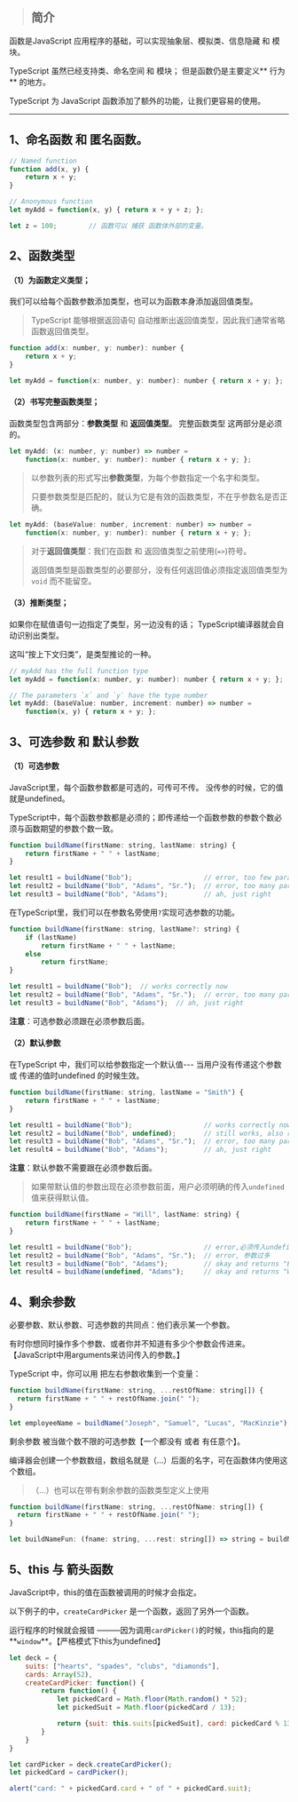 > ## 简介

函数是JavaScript 应用程序的基础，可以实现抽象层、模拟类、信息隐藏 和 模块。

TypeScript 虽然已经支持类、命名空间 和 模块； 但是函数仍是主要定义** 行为** 的地方。

TypeScript 为 JavaScript 函数添加了额外的功能，让我们更容易的使用。

---

## 1、命名函数 和 匿名函数。

```js
// Named function
function add(x, y) {
    return x + y;
}

// Anonymous function
let myAdd = function(x, y) { return x + y + z; };

let z = 100;        // 函数可以 捕获 函数体外部的变量。
```

## 2、函数类型

#### （1）为函数定义类型；

我们可以给每个函数参数添加类型，也可以为函数本身添加返回值类型。

> TypeScript 能够根据返回语句 自动推断出返回值类型，因此我们通常省略函数返回值类型。

```js
function add(x: number, y: number): number {
    return x + y;
}

let myAdd = function(x: number, y: number): number { return x + y; };
```

#### （2）书写完整函数类型；

函数类型包含两部分：**参数类型** 和 **返回值类型**。    完整函数类型 这两部分是必须的。

```js
let myAdd: (x: number, y: number) => number =
    function(x: number, y: number): number { return x + y; };
```

> 以参数列表的形式写出**参数类型**，为每个参数指定一个名字和类型。
>
> 只要参数类型是匹配的，就认为它是有效的函数类型，不在乎参数名是否正确。

```js
let myAdd: (baseValue: number, increment: number) => number =
    function(x: number, y: number): number { return x + y; };
```

> 对于**返回值类型**：我们在函数 和 返回值类型之前使用\(`=>`\)符号。
>
> 返回值类型是函数类型的必要部分，没有任何返回值必须指定返回值类型为 `void` 而不能留空。

#### （3）推断类型；

如果你在赋值语句一边指定了类型，另一边没有的话； TypeScript编译器就会自动识别出类型。

这叫“按上下文归类”，是类型推论的一种。

```js
// myAdd has the full function type
let myAdd = function(x: number, y: number): number { return x + y; };

// The parameters `x` and `y` have the type number
let myAdd: (baseValue: number, increment: number) => number =
    function(x, y) { return x + y; };
```

## 3、可选参数 和 默认参数

#### （1）可选参数

JavaScript里，每个函数参数都是可选的，可传可不传。 没传参的时候，它的值就是undefined。

TypeScript中，每个函数参数都是必须的；即传递给一个函数参数的参数个数必须与函数期望的参数个数一致。

```js
function buildName(firstName: string, lastName: string) {
    return firstName + " " + lastName;
}

let result1 = buildName("Bob");                  // error, too few parameters
let result2 = buildName("Bob", "Adams", "Sr.");  // error, too many parameters
let result3 = buildName("Bob", "Adams");         // ah, just right
```

在TypeScript里，我们可以在参数名旁使用`?`实现可选参数的功能。

```js
function buildName(firstName: string, lastName?: string) {
    if (lastName)
        return firstName + " " + lastName;
    else
        return firstName;
}

let result1 = buildName("Bob");  // works correctly now
let result2 = buildName("Bob", "Adams", "Sr.");  // error, too many parameters
let result3 = buildName("Bob", "Adams");  // ah, just right
```

**注意**：可选参数必须跟在必须参数后面。

#### （2）默认参数

在TypeScript 中，我们可以给参数指定一个默认值--- 当用户没有传递这个参数 或 传递的值时undefined 的时候生效。

```js
function buildName(firstName: string, lastName = "Smith") {
    return firstName + " " + lastName;
}

let result1 = buildName("Bob");                  // works correctly now, returns "Bob Smith"
let result2 = buildName("Bob", undefined);       // still works, also returns "Bob Smith"
let result3 = buildName("Bob", "Adams", "Sr.");  // error, too many parameters
let result4 = buildName("Bob", "Adams");         // ah, just right
```

**注意**：默认参数不需要跟在必须参数后面。

> 如果带默认值的参数出现在必须参数前面，用户必须明确的传入`undefined`值来获得默认值。

```js
function buildName(firstName = "Will", lastName: string) {
    return firstName + " " + lastName;
}

let result1 = buildName("Bob");                  // error,必须传入undefined 来占位
let result2 = buildName("Bob", "Adams", "Sr.");  // error, 参数过多
let result3 = buildName("Bob", "Adams");         // okay and returns "Bob Adams"
let result4 = buildName(undefined, "Adams");     // okay and returns "Will Adams"
```

## 4、剩余参数

必要参数、默认参数、可选参数的共同点：他们表示某一个参数。

有时你想同时操作多个参数、或者你并不知道有多少个参数会传进来。【JavaScript中用arguments来访问传入的参数。】

TypeScript 中，你可以用 把左右参数收集到一个变量：

```js
function buildName(firstName: string, ...restOfName: string[]) {
  return firstName + " " + restOfName.join(" ");
}

let employeeName = buildName("Joseph", "Samuel", "Lucas", "MacKinzie");
```

剩余参数 被当做个数不限的可选参数【一个都没有 或者 有任意个】。

编译器会创建一个参数数组，数组名就是（...）后面的名字，可在函数体内使用这个数组。

> （...）也可以在带有剩余参数的函数类型定义上使用

```js
function buildName(firstName: string, ...restOfName: string[]) {
  return firstName + " " + restOfName.join(" ");
}

let buildNameFun: (fname: string, ...rest: string[]) => string = buildName;
```

## 5、this 与 箭头函数

JavaScript中，this的值在函数被调用的时候才会指定。

以下例子的中，`createCardPicker` 是一个函数，返回了另外一个函数。

运行程序的时候就会报错 ———因为调用`cardPicker()`的时候，this指向的是**`window`**。【严格模式下this为undefined】



```js
let deck = {
    suits: ["hearts", "spades", "clubs", "diamonds"],
    cards: Array(52),
    createCardPicker: function() {
        return function() {
            let pickedCard = Math.floor(Math.random() * 52);
            let pickedSuit = Math.floor(pickedCard / 13);

            return {suit: this.suits[pickedSuit], card: pickedCard % 13};
        }
    }
}

let cardPicker = deck.createCardPicker();
let pickedCard = cardPicker();

alert("card: " + pickedCard.card + " of " + pickedCard.suit);
```



